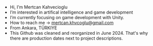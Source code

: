 -  Hi, I’m Mertcan Kahvecioglu
-  I’m interested in artifical intelligence and game development
-  I’m currently focusing on game development with Unity.
-  How to reach me -> mertcan.khvcoglu@gmail.com
-  From Ankara, TÜRKIYE
-  This Github was cleaned and reorganized in June 2024. That's why there are production dates next to project descriptions.
